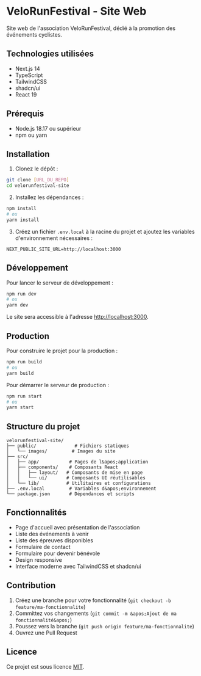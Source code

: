 # VeloRunFestival - Site Web

Site web de l&apos;association VeloRunFestival, dédié à la promotion des événements cyclistes.

## Technologies utilisées

- Next.js 14
- TypeScript
- TailwindCSS
- shadcn/ui
- React 19

## Prérequis

- Node.js 18.17 ou supérieur
- npm ou yarn

## Installation

1. Clonez le dépôt :

```bash
git clone [URL_DU_REPO]
cd velorunfestival-site
```

2. Installez les dépendances :

```bash
npm install
# ou
yarn install
```

3. Créez un fichier `.env.local` à la racine du projet et ajoutez les variables d&apos;environnement nécessaires :

```env
NEXT_PUBLIC_SITE_URL=http://localhost:3000
```

## Développement

Pour lancer le serveur de développement :

```bash
npm run dev
# ou
yarn dev
```

Le site sera accessible à l&apos;adresse [http://localhost:3000](http://localhost:3000).

## Production

Pour construire le projet pour la production :

```bash
npm run build
# ou
yarn build
```

Pour démarrer le serveur de production :

```bash
npm run start
# ou
yarn start
```

## Structure du projet

```
velorunfestival-site/
├── public/              # Fichiers statiques
│   └── images/         # Images du site
├── src/
│   ├── app/           # Pages de l&apos;application
│   ├── components/    # Composants React
│   │   ├── layout/   # Composants de mise en page
│   │   └── ui/       # Composants UI réutilisables
│   └── lib/          # Utilitaires et configurations
├── .env.local         # Variables d&apos;environnement
└── package.json       # Dépendances et scripts
```

## Fonctionnalités

- Page d&apos;accueil avec présentation de l&apos;association
- Liste des événements à venir
- Liste des épreuves disponibles
- Formulaire de contact
- Formulaire pour devenir bénévole
- Design responsive
- Interface moderne avec TailwindCSS et shadcn/ui

## Contribution

1. Créez une branche pour votre fonctionnalité (`git checkout -b feature/ma-fonctionnalite`)
2. Committez vos changements (`git commit -m &apos;Ajout de ma fonctionnalité&apos;`)
3. Poussez vers la branche (`git push origin feature/ma-fonctionnalite`)
4. Ouvrez une Pull Request

## Licence

Ce projet est sous licence [MIT](LICENSE).
